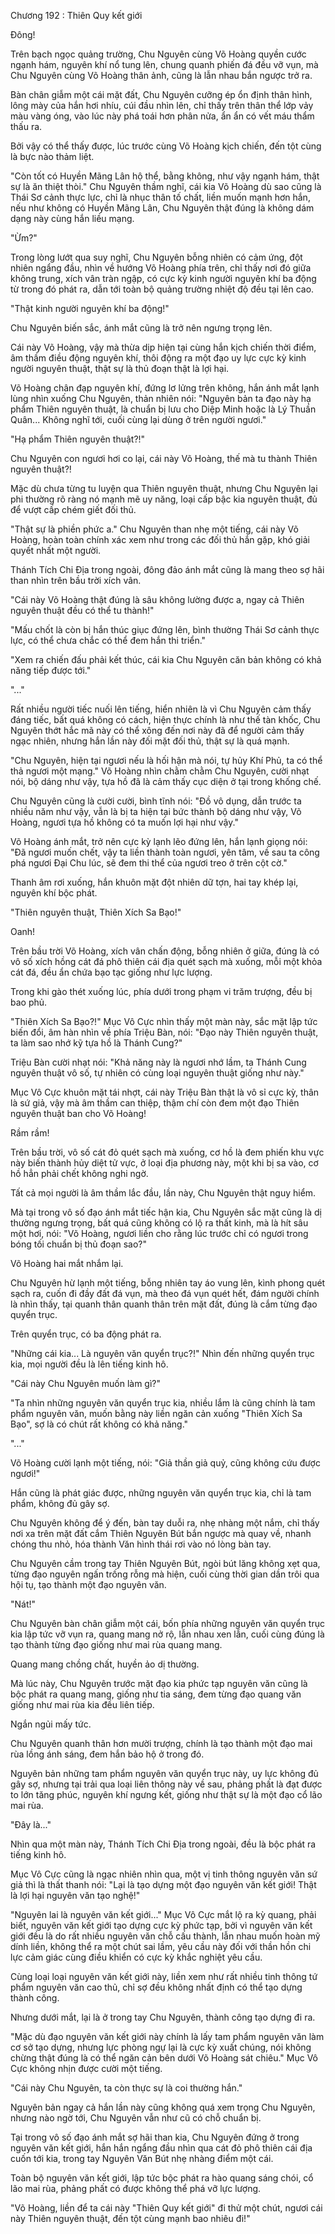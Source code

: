 




Chương 192 : Thiên Quy kết giới


Đông!

Trên bạch ngọc quảng trường, Chu Nguyên cùng Võ Hoàng quyền cước ngạnh hám, nguyên khí nổ tung lên, chung quanh phiến đá đều vỡ vụn, mà Chu Nguyên cùng Võ Hoàng thân ảnh, cũng là lẫn nhau bắn ngược trở ra.

Bàn chân giẫm một cái mặt đất, Chu Nguyên cưỡng ép ổn định thân hình, lông mày của hắn hơi nhíu, cúi đầu nhìn lên, chỉ thấy trên thân thể lớp vảy màu vàng óng, vào lúc này phá toái hơn phân nửa, ẩn ẩn có vết máu thẩm thấu ra.

Bởi vậy có thể thấy được, lúc trước cùng Võ Hoàng kịch chiến, đến tột cùng là bực nào thảm liệt.

"Còn tốt có Huyền Mãng Lân hộ thể, bằng không, như vậy ngạnh hám, thật sự là ăn thiệt thòi." Chu Nguyên thầm nghĩ, cái kia Võ Hoàng dù sao cũng là Thái Sơ cảnh thực lực, chỉ là nhục thân tố chất, liền muốn mạnh hơn hắn, nếu như không có Huyền Mãng Lân, Chu Nguyên thật đúng là không dám dạng này cùng hắn liều mạng.

"Ừm?"

Trong lòng lướt qua suy nghĩ, Chu Nguyên bỗng nhiên có cảm ứng, đột nhiên ngẩng đầu, nhìn về hướng Võ Hoàng phía trên, chỉ thấy nơi đó giữa không trung, xích vân tràn ngập, có cực kỳ kinh người nguyên khí ba động từ trong đó phát ra, dẫn tới toàn bộ quảng trường nhiệt độ đều tại lên cao.

"Thật kinh người nguyên khí ba động!"

Chu Nguyên biến sắc, ánh mắt cũng là trở nên ngưng trọng lên.

Cái này Võ Hoàng, vậy mà thừa dịp hiện tại cùng hắn kịch chiến thời điểm, âm thầm điều động nguyên khí, thôi động ra một đạo uy lực cực kỳ kinh người nguyên thuật, thật sự là thủ đoạn thật là lợi hại.

Võ Hoàng chân đạp nguyên khí, đứng lơ lửng trên không, hắn ánh mắt lạnh lùng nhìn xuống Chu Nguyên, thản nhiên nói: "Nguyên bản ta đạo này hạ phẩm Thiên nguyên thuật, là chuẩn bị lưu cho Diệp Minh hoặc là Lý Thuần Quân... Không nghĩ tới, cuối cùng lại dùng ở trên người ngươi."

"Hạ phẩm Thiên nguyên thuật?!"

Chu Nguyên con ngươi hơi co lại, cái này Võ Hoàng, thế mà tu thành Thiên nguyên thuật?!

Mặc dù chưa từng tu luyện qua Thiên nguyên thuật, nhưng Chu Nguyên lại phi thường rõ ràng nó mạnh mẽ uy năng, loại cấp bậc kia nguyên thuật, đủ để vượt cấp chém giết đối thủ.

"Thật sự là phiền phức a." Chu Nguyên than nhẹ một tiếng, cái này Võ Hoàng, hoàn toàn chính xác xem như trong các đối thủ hắn gặp, khó giải quyết nhất một người.

Thánh Tích Chi Địa trong ngoài, đông đảo ánh mắt cũng là mang theo sợ hãi than nhìn trên bầu trời xích vân.

"Cái này Võ Hoàng thật đúng là sâu không lường được a, ngay cả Thiên nguyên thuật đều có thể tu thành!"

"Mấu chốt là còn bị hắn thúc giục đứng lên, bình thường Thái Sơ cảnh thực lực, có thể chưa chắc có thể đem hắn thi triển."

"Xem ra chiến đấu phải kết thúc, cái kia Chu Nguyên căn bản không có khả năng tiếp được tới."

"..."

Rất nhiều người tiếc nuối lên tiếng, hiển nhiên là vì Chu Nguyên cảm thấy đáng tiếc, bất quá không có cách, hiện thực chính là như thế tàn khốc, Chu Nguyên thớt hắc mã này có thể xông đến nơi này đã để người cảm thấy ngạc nhiên, nhưng hắn lần này đối mặt đối thủ, thật sự là quá mạnh.

"Chu Nguyên, hiện tại ngươi nếu là hối hận mà nói, tự hủy Khí Phủ, ta có thể thả ngươi một mạng." Võ Hoàng nhìn chằm chằm Chu Nguyên, cười nhạt nói, bộ dáng như vậy, tựa hồ đã là cảm thấy cục diện ở tại trong khống chế.

Chu Nguyên cũng là cười cười, bình tĩnh nói: "Đồ vô dụng, dẫn trước ta nhiều năm như vậy, vẫn là bị ta hiện tại bức thành bộ dáng như vậy, Võ Hoàng, ngươi tựa hồ không có ta muốn lợi hại như vậy."

Võ Hoàng ánh mắt, trở nên cực kỳ lạnh lẽo đứng lên, hắn lạnh giọng nói: "Đã ngươi muốn chết, vậy ta liền thành toàn ngươi, yên tâm, về sau ta công phá ngươi Đại Chu lúc, sẽ đem thi thể của ngươi treo ở trên cột cờ."

Thanh âm rơi xuống, hắn khuôn mặt đột nhiên dữ tợn, hai tay khép lại, nguyên khí bộc phát.

"Thiên nguyên thuật, Thiên Xích Sa Bạo!"

Oanh!

Trên bầu trời Võ Hoàng, xích vân chấn động, bỗng nhiên ở giữa, đúng là có vô số xích hồng cát đá phô thiên cái địa quét sạch mà xuống, mỗi một khỏa cát đá, đều ẩn chứa bạo tạc giống như lực lượng.

Trong khi gào thét xuống lúc, phía dưới trong phạm vi trăm trượng, đều bị bao phủ.

"Thiên Xích Sa Bạo?!" Mục Vô Cực nhìn thấy một màn này, sắc mặt lập tức biến đổi, âm hàn nhìn về phía Triệu Bàn, nói: "Đạo này Thiên nguyên thuật, ta làm sao nhớ kỹ tựa hồ là Thánh Cung?"

Triệu Bàn cười nhạt nói: "Khả năng này là ngươi nhớ lầm, ta Thánh Cung nguyên thuật vô số, tự nhiên có cùng loại nguyên thuật giống như này."

Mục Vô Cực khuôn mặt tái nhợt, cái này Triệu Bàn thật là vô sỉ cực kỳ, thân là sứ giả, vậy mà âm thầm can thiệp, thậm chí còn đem một đạo Thiên nguyên thuật ban cho Võ Hoàng!

Rầm rầm!

Trên bầu trời, vô số cát đỏ quét sạch mà xuống, cơ hồ là đem phiến khu vực này biến thành hủy diệt tử vực, ở loại địa phương này, một khi bị sa vào, cơ hồ hẳn phải chết không nghi ngờ.

Tất cả mọi người là âm thầm lắc đầu, lần này, Chu Nguyên thật nguy hiểm.

Mà tại trong vô số đạo ánh mắt tiếc hận kia, Chu Nguyên sắc mặt cũng là dị thường ngưng trọng, bất quá cũng không có lộ ra thất kinh, mà là hít sâu một hơi, nói: "Võ Hoàng, ngươi liền cho rằng lúc trước chỉ có ngươi trong bóng tối chuẩn bị thủ đoạn sao?"

Võ Hoàng hai mắt nhắm lại.

Chu Nguyên hừ lạnh một tiếng, bỗng nhiên tay áo vung lên, kình phong quét sạch ra, cuốn đi đầy đất đá vụn, mà theo đá vụn quét hết, đám người chính là nhìn thấy, tại quanh thân quanh thân trên mặt đất, đúng là cắm từng đạo quyển trục.

Trên quyển trục, có ba động phát ra.

"Những cái kia... Là nguyên văn quyển trục?!" Nhìn đến những quyển trục kia, mọi người đều là lên tiếng kinh hô.

"Cái này Chu Nguyên muốn làm gì?"

"Ta nhìn những nguyên văn quyển trục kia, nhiều lắm là cũng chính là tam phẩm nguyên văn, muốn bằng này liền ngăn cản xuống "Thiên Xích Sa Bạo", sợ là có chút rất không có khả năng."

"..."

Võ Hoàng cười lạnh một tiếng, nói: "Giả thần giả quỷ, cũng không cứu được ngươi!"

Hắn cũng là phát giác được, những nguyên văn quyển trục kia, chỉ là tam phẩm, không đủ gây sợ.

Chu Nguyên không để ý đến, bàn tay duỗi ra, nhẹ nhàng một nắm, chỉ thấy nơi xa trên mặt đất cắm Thiên Nguyên Bút bắn ngược mà quay về, nhanh chóng thu nhỏ, hóa thành Văn hình thái rơi vào nó lòng bàn tay.

Chu Nguyên cầm trong tay Thiên Nguyên Bút, ngòi bút lăng không xẹt qua, từng đạo nguyên ngấn trống rỗng mà hiện, cuối cùng thời gian dần trôi qua hội tụ, tạo thành một đạo nguyên văn.

"Nát!"

Chu Nguyên bàn chân giẫm một cái, bốn phía những nguyên văn quyển trục kia lập tức vỡ vụn ra, quang mang nở rộ, lẫn nhau xen lẫn, cuối cùng đúng là tạo thành từng đạo giống như mai rùa quang mang.

Quang mang chồng chất, huyền ảo dị thường.

Mà lúc này, Chu Nguyên trước mặt đạo kia phức tạp nguyên văn cũng là bộc phát ra quang mang, giống như tia sáng, đem từng đạo quang văn giống như mai rùa kia đều liên tiếp.

Ngắn ngủi mấy tức.

Chu Nguyên quanh thân hơn mười trượng, chính là tạo thành một đạo mai rùa lồng ánh sáng, đem hắn bảo hộ ở trong đó.

Nguyên bản những tam phẩm nguyên văn quyển trục này, uy lực không đủ gây sợ, nhưng tại trải qua loại liên thông này về sau, phảng phất là đạt được to lớn tăng phúc, nguyên khí ngưng kết, giống như thật sự là một đạo cổ lão mai rùa.

"Đây là..."

Nhìn qua một màn này, Thánh Tích Chi Địa trong ngoài, đều là bộc phát ra tiếng kinh hô.

Mục Vô Cực cũng là ngạc nhiên nhìn qua, một vị tinh thông nguyên văn sứ giả thì là thất thanh nói: "Lại là tạo dựng một đạo nguyên văn kết giới! Thật là lợi hại nguyên văn tạo nghệ!"

"Nguyên lai là nguyên văn kết giới..." Mục Vô Cực mắt lộ ra kỳ quang, phải biết, nguyên văn kết giới tạo dựng cực kỳ phức tạp, bởi vì nguyên văn kết giới đều là do rất nhiều nguyên văn chỗ cấu thành, lẫn nhau muốn hoàn mỹ dính liền, không thể ra một chút sai lầm, yêu cầu này đối với thần hồn chi lực cảm giác cùng điều khiển có cực kỳ khắc nghiệt yêu cầu.

Cùng loại loại nguyên văn kết giới này, liền xem như rất nhiều tinh thông tứ phẩm nguyên văn cao thủ, chỉ sợ đều không nhất định có thể tạo dựng thành công.

Nhưng dưới mắt, lại là ở trong tay Chu Nguyên, thành công tạo dựng đi ra.

"Mặc dù đạo nguyên văn kết giới này chính là lấy tam phẩm nguyên văn làm cơ sở tạo dựng, nhưng lực phòng ngự lại là cực kỳ xuất chúng, nói không chừng thật đúng là có thể ngăn cản bên dưới Võ Hoàng sát chiêu." Mục Vô Cực không nhịn được cười một tiếng.

"Cái này Chu Nguyên, ta còn thực sự là coi thường hắn."

Nguyên bản ngay cả hắn lần này cũng không quá xem trọng Chu Nguyên, nhưng nào ngờ tới, Chu Nguyên vẫn như cũ có chỗ chuẩn bị.

Tại trong vô số đạo ánh mắt sợ hãi than kia, Chu Nguyên đứng ở trong nguyên văn kết giới, hắn hắn ngẩng đầu nhìn qua cát đỏ phô thiên cái địa cuốn tới kia, trong tay Nguyên Văn Bút nhẹ nhàng điểm một cái.

Toàn bộ nguyên văn kết giới, lập tức bộc phát ra hào quang sáng chói, cổ lão mai rùa, phảng phất có được không thể phá vỡ lực lượng.

"Võ Hoàng, liền để ta cái này "Thiên Quy kết giới" đi thử một chút, ngươi cái này Thiên nguyên thuật, đến tột cùng mạnh bao nhiêu đi!"




